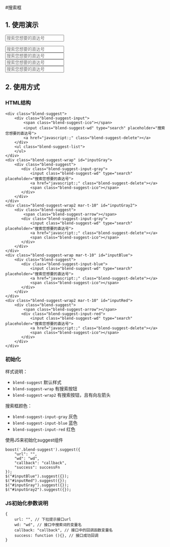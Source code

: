 #搜索框

## 1. 使用演示
<div class="doc-demo">
	<div id="validate" class="blend-suggest">
	    <div class="blend-suggest-input">
	        <span class="blend-suggest-ico"></span>
	        <input class="blend-suggest-wd" type="search" placeholder="搜索您想要的直达号">
	        <a href="javascript:;" class="blend-suggest-delete"></a>
	    </div>
	    <ul class="blend-suggest-list">
	    </ul>
	</div>
	<div class="blend-suggest-wrap" id="inputGray">
	    <div class="blend-suggest">
	       <div class="blend-suggest-input-gray">
	           <input class="blend-suggest-wd" type="search" placeholder="搜索您想要的直达号">
	           <a href="javascript:;" class="blend-suggest-delete"></a>
	           <span class="blend-suggest-ico"></span>
	       </div>
	    </div>
	</div>
	<div class="blend-suggest-wrap2 mar-t-10" id="inputGray2">
	    <div class="blend-suggest">
	        <span class="blend-suggest-arrow"></span>
	       <div class="blend-suggest-input-gray">
	           <input class="blend-suggest-wd" type="search" placeholder="搜索您想要的直达号">
	           <a href="javascript:;" class="blend-suggest-delete"></a>
	           <span class="blend-suggest-ico"></span>
	       </div>
	    </div>
	</div>
	<div class="blend-suggest-wrap mar-t-10" id="inputBlue">
	    <div class="blend-suggest">
	       <div class="blend-suggest-input-blue">
	           <input class="blend-suggest-wd" type="search" placeholder="搜索您想要的直达号">
	           <a href="javascript:;" class="blend-suggest-delete"></a>
	           <span class="blend-suggest-ico"></span>
	       </div>
	    </div>
	</div>
	<div class="blend-suggest-wrap2 mar-t-10" id="inputRed">
	    <div class="blend-suggest">
	        <span class="blend-suggest-arrow"></span>
	       <div class="blend-suggest-input-red">
	           <input class="blend-suggest-wd" type="search" placeholder="搜索您想要的直达号">
	           <a href="javascript:;" class="blend-suggest-delete"></a>
	           <span class="blend-suggest-ico"></span>
	       </div>
	    </div>
	</div>
</div>

<script type="text/javascript">
	(!window.baidu) && (window.baidu = {});

	baidu.sug = function (rs){
	var sugList = [];
	boost.each(rs.s, function (index, item){
	var itemArr = item.split("{#S+_}");
	sugList.push({"name": itemArr[0]});
	});
	
	var string = "";
	boost.each(sugList, function (index, value){
	string += "<li><p>" + value["name"] + "</p><p>" + value["name"] + "</p></li>";
	});
	boost(".blend-suggest-list").html("");
	boost(".blend-suggest-list").append(string);
	boost(".blend-suggest-list").show();
	};
	
	boost('.blend-suggest').suggest({
	"url": "http://nssug.baidu.com/su?prod=zhidacenter&json=1",
	"wd": "wd",
	"callback": "callback",
	"success": baidu.sug
	});

	$("#inputBlue").suggest({});
    $("#inputRed").suggest({});
    $("#inputGray").suggest({});
    $("#inputGray2").suggest({});

</script>

## 2. 使用方式

### HTML结构
	<div class="blend-suggest">
	    <div class="blend-suggest-input">
	        <span class="blend-suggest-ico"></span>
	        <input class="blend-suggest-wd" type="search" placeholder="搜索您想要的直达号">
	        <a href="javascript:;" class="blend-suggest-delete"></a>
	    </div>
	    <ul class="blend-suggest-list">
	    </ul>
	</div>
	<div class="blend-suggest-wrap" id="inputGray">
	    <div class="blend-suggest">
	       <div class="blend-suggest-input-gray">
	           <input class="blend-suggest-wd" type="search" placeholder="搜索您想要的直达号">
	           <a href="javascript:;" class="blend-suggest-delete"></a>
	           <span class="blend-suggest-ico"></span>
	       </div>
	    </div>
	</div>
	<div class="blend-suggest-wrap2 mar-t-10" id="inputGray2">
	    <div class="blend-suggest">
	        <span class="blend-suggest-arrow"></span>
	       <div class="blend-suggest-input-gray">
	           <input class="blend-suggest-wd" type="search" placeholder="搜索您想要的直达号">
	           <a href="javascript:;" class="blend-suggest-delete"></a>
	           <span class="blend-suggest-ico"></span>
	       </div>
	    </div>
	</div>
	<div class="blend-suggest-wrap mar-t-10" id="inputBlue">
	    <div class="blend-suggest">
	       <div class="blend-suggest-input-blue">
	           <input class="blend-suggest-wd" type="search" placeholder="搜索您想要的直达号">
	           <a href="javascript:;" class="blend-suggest-delete"></a>
	           <span class="blend-suggest-ico"></span>
	       </div>
	    </div>
	</div>
	<div class="blend-suggest-wrap2 mar-t-10" id="inputRed">
	    <div class="blend-suggest">
	        <span class="blend-suggest-arrow"></span>
	       <div class="blend-suggest-input-red">
	           <input class="blend-suggest-wd" type="search" placeholder="搜索您想要的直达号">
	           <a href="javascript:;" class="blend-suggest-delete"></a>
	           <span class="blend-suggest-ico"></span>
	       </div>
	    </div>
	</div>

### 初始化

样式说明：

- `blend-suggest` 默认样式
- `blend-suggest-wrap` 有搜索按钮
- `blend-suggest-wrap2` 有搜索按钮，且有向左箭头

搜索框颜色：

- `blend-suggest-input-gray` 灰色
- `blend-suggest-input-blue` 蓝色
- `blend-suggest-input-red` 红色

使用JS来初始化suggest组件

	boost('.blend-suggest').suggest({
        "url": "",
        "wd": "wd",
        "callback": "callback",
        "success": successFn
    });
	$("#inputBlue").suggest({});
    $("#inputRed").suggest({});
    $("#inputGray").suggest({});
    $("#inputGray2").suggest({});

### JS初始化参数说明

	{
        url: "", // 下拉提示接口url
        wd: "wd", // 接口中搜索词的变量名
        callback: "callback", // 接口中的回调函数变量名
        success: function (){}, // 接口成功回调
	}